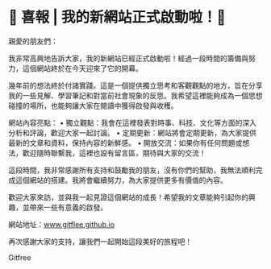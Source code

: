 # 🎉 喜報 | 我的新網站正式啟動啦！🎉

親愛的朋友們：

我非常高興地告訴大家，我的新網站已經正式啟動啦！經過一段時間的籌備與努力，這個網站終於在今天迎來了它的開幕。

幾年前的想法終於付諸實踐。這是一個提供獨立思考和客觀觀點的地方，旨在分享我的一些見解、學習筆記和對當前社會現象的反思。我希望這裡能夠成為一個思想碰撞的場所，也能夠讓大家在閱讀中獲得啟發與收穫。

網站內容亮點：
	•	獨立觀點：我會在這裡發表對時事、科技、文化等方面的深入分析和評論，歡迎大家一起討論。
	•	定期更新：網站將會定期更新，為大家提供最新的文章和資料，保持內容的新鮮感。
	•	開放交流：如果你有任何問題或想法，歡迎隨時聯繫我，這裡也設有留言區，期待與大家的交流！

這段時間，我非常感謝所有支持和鼓勵我的朋友，沒有你們的幫助，我無法順利完成這個網站的搭建。我將會繼續努力，為大家提供更多有價值的內容。

歡迎大家來訪，並與我一起見證這個網站的成長！希望我的文章能夠引起你的興趣，並帶來一些有意義的啟發。

網站地址：www.gitflee.github.io

再次感謝大家的支持，讓我們一起開始這段美好的旅程吧！

Gitfree


